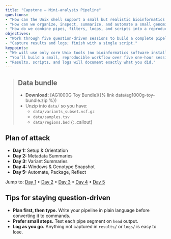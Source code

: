 ```yaml
---
title: "Capstone — Mini-analysis Pipeline"
questions:
- "How can the Unix shell support a small but realistic bioinformatics workflow?"
- "How can we organize, inspect, summarize, and automate a small genomics project using just the shell?"
- "How do we combine pipes, filters, loops, and scripts into a reproducible workflow?"
objectives:
- "Work through five question-driven sessions to build a complete pipeline."
- "Capture results and logs; finish with a single script."
keypoints:
- "We will use only core Unix tools (no bioinformatics software installs)."
- "You’ll build a small, reproducible workflow over five one-hour sessions."
- "Results, scripts, and logs will document exactly what you did."
---
```


> ## Data bundle
> - **Download:** [AG1000G Toy Bundle]({% link data/ag1000g-toy-bundle.zip %})
> - Unzip into `data/` so you have:
>   - `data/variants_subset.vcf.gz`
>   - `data/samples.tsv`
>   - `data/regions.bed`
{: .callout}

## Plan of attack
- **Day 1:** Setup & Orientation  
- **Day 2:** Metadata Summaries  
- **Day 3:** Variant Summaries  
- **Day 4:** Windows & Genotype Snapshot  
- **Day 5:** Automate, Package, Reflect

Jump to: [Day 1](#day-1-setup--orientation) • [Day 2](#day-2-metadata-summaries) • [Day 3](#day-3-variant-summaries) • [Day 4](#day-4-windows--genotype-snapshot) • [Day 5](#day-5-automate-package-reflect)

## Tips for staying question-driven
- **Plan first, then type.** Write your pipeline in plain language before converting it to commands.
- **Prefer small steps.** Test each pipe segment on `head` output.
- **Log as you go.** Anything not captured in `results/` or `logs/` is easy to lose.


